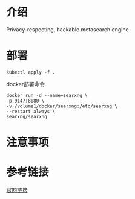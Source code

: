 # 介绍
Privacy-respecting, hackable metasearch engine

# 部署

`kubectl apply -f .`

docker部署命令
```
docker run -d --name=searxng \
-p 9147:8080 \
-v /volume1/docker/searxng:/etc/searxng \
--restart always \
searxng/searxng
```

# 注意事项

# 参考链接
[官网链接](https://github.com/searxng/searxng)